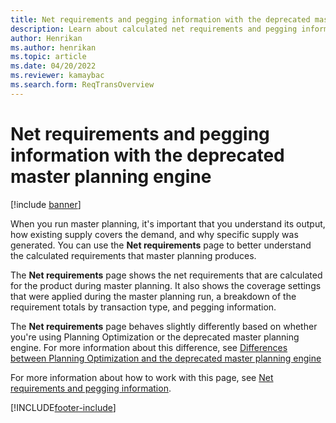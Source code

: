 ```yaml
---
title: Net requirements and pegging information with the deprecated master planning engine
description: Learn about calculated net requirements and pegging information in the deprecated master planning engine when you run master planning.
author: Henrikan
ms.author: henrikan
ms.topic: article
ms.date: 04/20/2022
ms.reviewer: kamaybac
ms.search.form: ReqTransOverview
---
```


# Net requirements and pegging information with the deprecated master planning engine

[!include [banner](../includes/banner.md)]

When you run master planning, it's important that you understand its output, how existing supply covers the demand, and why specific supply was generated. You can use the **Net requirements** page to better understand the calculated requirements that master planning produces.

The **Net requirements** page shows the net requirements that are calculated for the product during master planning. It also shows the coverage settings that were applied during the master planning run, a breakdown of the requirement totals by transaction type, and pegging information.

The **Net requirements** page behaves slightly differently based on whether you're using Planning Optimization or the deprecated master planning engine. For more information about this difference, see [Differences between Planning Optimization and the deprecated master planning engine](planning-optimization/planning-optimization-differences-with-built-in.md)

For more information about how to work with this page, see [Net requirements and pegging information](planning-optimization/net-requirements.md).

[!INCLUDE[footer-include](../../includes/footer-banner.md)]
